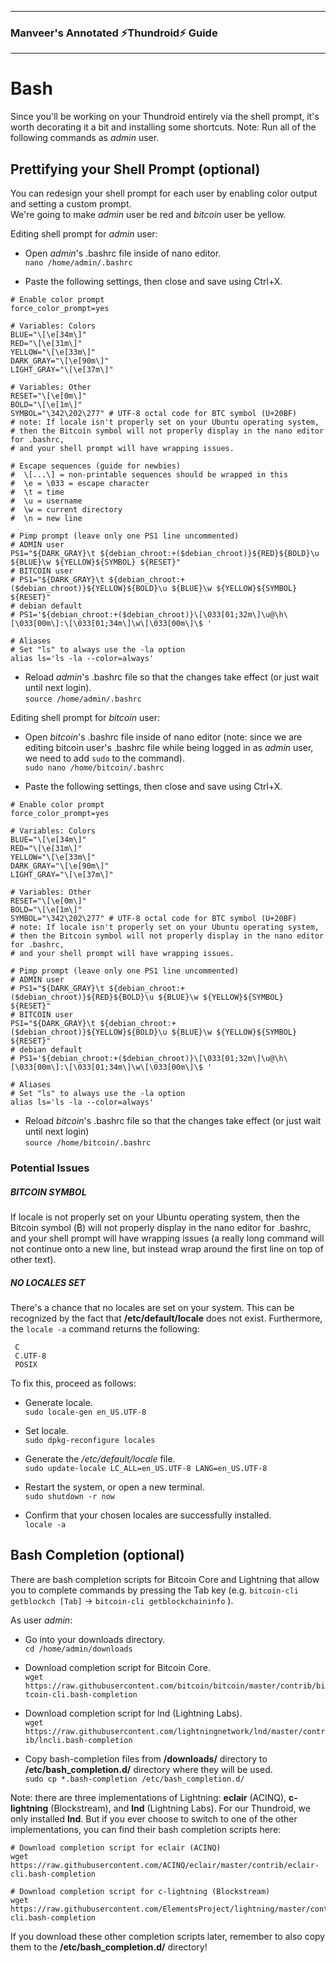 --------
### Manveer's Annotated :zap:Thundroid:zap: Guide
--------
# Bash
Since you'll be working on your Thundroid entirely via the shell prompt, it's worth decorating it a bit and installing some shortcuts. Note: Run all of the following commands as *admin* user.

## Prettifying your Shell Prompt (optional)
You can redesign your shell prompt for each user by enabling color output and setting a custom prompt.<br/>
We're going to make *admin* user be red and *bitcoin* user be yellow.

Editing shell prompt for *admin* user:
* Open *admin*'s .bashrc file inside of nano editor.<br/>
  `nano /home/admin/.bashrc`

* Paste the following settings, then close and save using Ctrl+X.

```
# Enable color prompt
force_color_prompt=yes

# Variables: Colors
BLUE="\[\e[34m\]"
RED="\[\e[31m\]"
YELLOW="\[\e[33m\]"
DARK_GRAY="\[\e[90m\]"
LIGHT_GRAY="\[\e[37m\]"

# Variables: Other
RESET="\[\e[0m\]"
BOLD="\[\e[1m\]"
SYMBOL="\342\202\277" # UTF-8 octal code for BTC symbol (U+20BF)
# note: If locale isn't properly set on your Ubuntu operating system, 
# then the Bitcoin symbol will not properly display in the nano editor for .bashrc, 
# and your shell prompt will have wrapping issues.

# Escape sequences (guide for newbies)
#  \[...\] = non-printable sequences should be wrapped in this
#  \e = \033 = escape character
#  \t = time
#  \u = username
#  \w = current directory
#  \n = new line

# Pimp prompt (leave only one PS1 line uncommented)
# ADMIN user
PS1="${DARK_GRAY}\t ${debian_chroot:+($debian_chroot)}${RED}${BOLD}\u ${BLUE}\w ${YELLOW}${SYMBOL} ${RESET}"
# BITCOIN user
# PS1="${DARK_GRAY}\t ${debian_chroot:+($debian_chroot)}${YELLOW}${BOLD}\u ${BLUE}\w ${YELLOW}${SYMBOL} ${RESET}"
# debian default
# PS1='${debian_chroot:+($debian_chroot)}\[\033[01;32m\]\u@\h\[\033[00m\]:\[\033[01;34m\]\w\[\033[00m\]\$ '

# Aliases
# Set "ls" to always use the -la option
alias ls='ls -la --color=always'
```

* Reload *admin*'s .bashrc file so that the changes take effect (or just wait until next login).<br/>
  `source /home/admin/.bashrc`


Editing shell prompt for *bitcoin* user:
* Open *bitcoin*'s .bashrc file inside of nano editor (note: since we are editing bitcoin user's .bashrc file while being logged in as *admin* user, we need to add `sudo` to the command).<br/>
  `sudo nano /home/bitcoin/.bashrc`

* Paste the following settings, then close and save using Ctrl+X.<br/>

```
# Enable color prompt
force_color_prompt=yes

# Variables: Colors
BLUE="\[\e[34m\]"
RED="\[\e[31m\]"
YELLOW="\[\e[33m\]"
DARK_GRAY="\[\e[90m\]"
LIGHT_GRAY="\[\e[37m\]"

# Variables: Other
RESET="\[\e[0m\]"
BOLD="\[\e[1m\]"
SYMBOL="\342\202\277" # UTF-8 octal code for BTC symbol (U+20BF)
# note: If locale isn't properly set on your Ubuntu operating system, 
# then the Bitcoin symbol will not properly display in the nano editor for .bashrc, 
# and your shell prompt will have wrapping issues.

# Pimp prompt (leave only one PS1 line uncommented)
# ADMIN user
# PS1="${DARK_GRAY}\t ${debian_chroot:+($debian_chroot)}${RED}${BOLD}\u ${BLUE}\w ${YELLOW}${SYMBOL} ${RESET}"
# BITCOIN user
PS1="${DARK_GRAY}\t ${debian_chroot:+($debian_chroot)}${YELLOW}${BOLD}\u ${BLUE}\w ${YELLOW}${SYMBOL} ${RESET}"
# debian default
# PS1='${debian_chroot:+($debian_chroot)}\[\033[01;32m\]\u@\h\[\033[00m\]:\[\033[01;34m\]\w\[\033[00m\]\$ '

# Aliases
# Set "ls" to always use the -la option
alias ls='ls -la --color=always'
```

* Reload *bitcoin*'s .bashrc file so that the changes take effect (or just wait until next login)<br/>
  `source /home/bitcoin/.bashrc`


### Potential Issues

##### BITCOIN SYMBOL
If locale is not properly set on your Ubuntu operating system, then the Bitcoin symbol (₿) will not properly display in the nano editor for .bashrc, and your shell prompt will have wrapping issues (a really long command will not continue onto a new line, but instead wrap around the first line on top of other text).

##### NO LOCALES SET
There's a chance that no locales are set on your system. This can be recognized by the fact that **/etc/default/locale** does not exist. Furthermore, the `locale -a` command returns the following:

```
 C
 C.UTF-8
 POSIX
```

To fix this, proceed as follows:

* Generate locale.<br/>
  `sudo locale-gen en_US.UTF-8`

* Set locale.<br/>
  `sudo dpkg-reconfigure locales`

* Generate the */etc/default/locale* file.<br/>
  `sudo update-locale LC_ALL=en_US.UTF-8 LANG=en_US.UTF-8`

* Restart the system, or open a new terminal.<br/>
  `sudo shutdown -r now`

* Confirm that your chosen locales are successfully installed.<br/>
  `locale -a`


## Bash Completion (optional)
There are bash completion scripts for Bitcoin Core and Lightning that allow you to complete commands by pressing the Tab key (e.g. `bitcoin-cli getblockch [Tab]` → `bitcoin-cli getblockchaininfo` ).

As user *admin*:

* Go into your downloads directory.<br/>
  `cd /home/admin/downloads`

* Download completion script for Bitcoin Core.<br/>
  `wget https://raw.githubusercontent.com/bitcoin/bitcoin/master/contrib/bitcoin-cli.bash-completion`

* Download completion script for lnd (Lightning Labs).<br/>
  `wget https://raw.githubusercontent.com/lightningnetwork/lnd/master/contrib/lncli.bash-completion`

* Copy bash-completion files from **/downloads/** directory to **/etc/bash_completion.d/** directory where they will be used.<br/>
  `sudo cp *.bash-completion /etc/bash_completion.d/`

Note: there are three implementations of Lightning: **eclair** (ACINQ), **c-lightning** (Blockstream), and **lnd** (Lightning Labs). For our Thundroid, we only installed **lnd**. But if you ever choose to switch to one of the other implementations, you can find their bash completion scripts here:

```
# Download completion script for eclair (ACINQ)
wget https://raw.githubusercontent.com/ACINQ/eclair/master/contrib/eclair-cli.bash-completion

# Download completion script for c-lightning (Blockstream)
wget https://raw.githubusercontent.com/ElementsProject/lightning/master/contrib/lightning-cli.bash-completion
```

If you download these other completion scripts later, remember to also copy them to the **/etc/bash_completion.d/** directory!